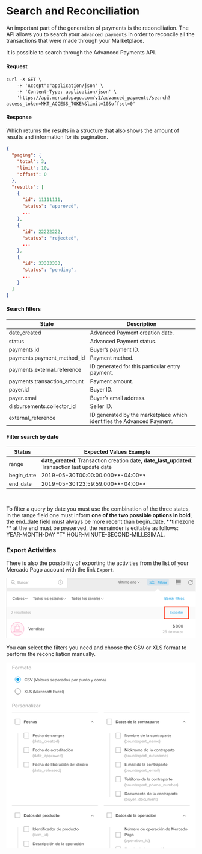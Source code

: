 ﻿# Search and Reconciliation

An important part of the generation of payments is the reconciliation. The API allows you to search your `advanced payments` in order to reconcile all the transactions that were made through your Marketplace.

It is possible to search through the Advanced Payments API.

#### Request
```curl
curl -X GET \
    -H 'Accept":"application/json' \
    -H 'Content-Type: application/json' \
    'https://api.mercadopago.com/v1/advanced_payments/search?access_token=MKT_ACCESS_TOKEN&limit=10&offset=0'
```

#### Response
Which returns the results in a structure that also shows the amount of results and information for its pagination.
```json
{
  "paging": {
    "total": 3,
    "limit": 10,
    "offset": 0
  },
  "results": [
    {
      "id": 11111111,
      "status": "approved",
      ...
    },
    {
      "id": 22222222,
      "status": "rejected",
      ...
    },
    {
      "id": 33333333,
      "status": "pending",
      ...
    }
  ]
}
```

#### Search filters

State                        |Description                                                            
-----------------------------|-----------------------------------------------------------------------
date_created                 |Advanced Payment creation date.                                        
status                       |Advanced Payment status.                                               
payments.id                  |Buyer’s payment ID.                                                    
payments.payment_method_id   |Payment method.                                                        
payments.external_reference  |ID generated for this particular entry payment.                        
payments.transaction_amount  |Payment amount.                                                        
payer.id                     |Buyer ID.                                                              
payer.email                  |Buyer’s email address.                                                
disbursements.collector_id   |Seller ID.                                                             
external_reference           |ID generated by the marketplace which identifies the Advanced Payment. 


#### Filter search by date

Status                       |Expected Values ​​Example                                                                              
-----------------------------|------------------------------------------------------------------------------------------------------
range                        |**date_created**: Transaction creation date, **date_last_updated**: Transaction last update date      
begin_date                   |2019-05-30T00:00:00.000**-04:00**                                                                     
end_date                     |2019-05-30T23:59:59.000**-04:00**                                                                      
                                                                      

To filter a query by date you must use the combination of the three states, in the range field one must inform **one of the two possible options in bold**, the end_date field must always be more recent than begin_date, **timezone ** at the end must be preserved, the remainder is editable as follows: YEAR-MONTH-DAY "T" HOUR-MINUTE-SECOND-MILLESIMAL.


### Export Activities

There is also the possibility of exporting the activities from the list of your Mercado Pago account with the link `Export`.

![export_activities](/images/advanced-payments/export_activities_es.png)

You can select the filters you need and choose the CSV or XLS format to perform the reconciliation manually.

![export_activities_2](/images/advanced-payments/export_activities_2_es.png)

